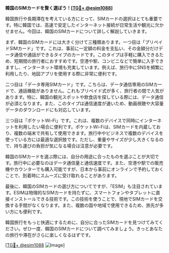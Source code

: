 **韓国のSIMカードを賢く選ぼう！[[TG💪+ @esim1088](https://t.me/s/esim1088)]**

韓国旅行や長期滞在を考えている方にとって、SIMカードの選択はとても重要です。特に韓国では、高速で安定したインターネット接続が日常生活や観光に欠かせません。今回は、韓国のSIMカードについて詳しく解説していきます。

まず、韓国のSIMカードには大きく分けて三種類あります。一つ目は「プリペイドSIMカード」です。これは、事前に一定額の料金を支払い、その金額分だけデータ通信や通話ができるタイプのカードです。このタイプは手軽に購入できるため、短期間の旅行者におすすめです。空港や駅、コンビニなどで簡単に入手できますし、インターネット環境も充実しています。例えば、旅行中にSNSを頻繁に利用したり、地図アプリを使用する際に非常に便利です。

二つ目は「データ専用SIMカード」です。こちらは、データ通信専用のSIMカードで、通話機能がありません。これもプリペイド式が多く、旅行者の間で人気があります。特に、韓国の観光スポットや飲食店を探している際には、データ通信が必須となります。また、このタイプは通信速度が速いため、動画視聴や大容量データのダウンロードにも対応しています。

三つ目は「ポケットWi-Fi」です。これは、複数のデバイスで同時にインターネットを利用したい場合に便利です。ポケットWi-Fiは、SIMカードを内蔵しており、複数の端末で共有して使用できます。旅行中やビジネスで複数のデバイスを使っている方には最適な選択肢です。ただし、重量やサイズが少し大きくなるので、持ち運びの負担が気になる場合は注意が必要です。

韓国のSIMカードを選ぶ際には、自分の用途に合ったものを選ぶことが大切です。旅行中に必要なのはデータ通信量と通信速度です。また、空港や駅での販売機やカウンターでも購入可能ですが、日本から事前にオンラインで予約しておくことで、到着時にスムーズに受け取れることがあります。

最後に、韓国のSIMカードの選び方についてですが、「ESIM」も注目されています。ESIMは物理的なSIMカードを持たずに、スマートフォンやタブレットに直接インストールできる技術です。この技術を使うことで、現地でSIMカードを交換する手間がなくなります。また、複数の国や地域で使用できるため、旅先が多い方にも便利です。

韓国旅行をもっと快適にするために、自分に合ったSIMカードを見つけてみてください。ぜひ一度、韓国のSIMカードについて調べてみましょう。きっとあなたの旅行や滞在がさらに楽しくなるはずです。

[[TG💪+ @esim1088](https://t.me/s/esim1088) ![Image](https://i.postimg.cc/Y0z9fWf4/image.png)]